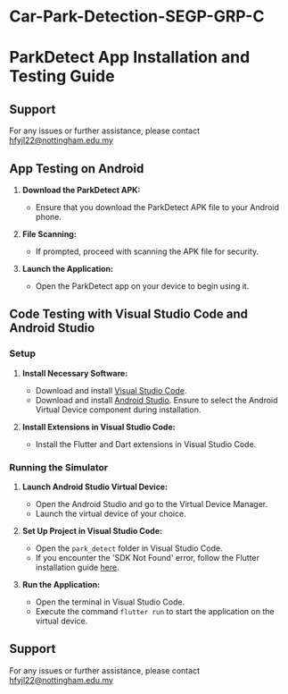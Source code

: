 # Car-Park-Detection-SEGP-GRP-C

# ParkDetect App Installation and Testing Guide

## Support

For any issues or further assistance, please contact hfyjl22@nottingham.edu.my

## App Testing on Android

1. **Download the ParkDetect APK:**
   - Ensure that you download the ParkDetect APK file to your Android phone.

2. **File Scanning:**
   - If prompted, proceed with scanning the APK file for security.

3. **Launch the Application:**
   - Open the ParkDetect app on your device to begin using it.

## Code Testing with Visual Studio Code and Android Studio

### Setup

1. **Install Necessary Software:**
   - Download and install [Visual Studio Code](https://code.visualstudio.com/).
   - Download and install [Android Studio](https://developer.android.com/studio). Ensure to select the Android Virtual Device component during installation.

2. **Install Extensions in Visual Studio Code:**
   - Install the Flutter and Dart extensions in Visual Studio Code.

### Running the Simulator

1. **Launch Android Studio Virtual Device:**
   - Open the Android Studio and go to the Virtual Device Manager.
   - Launch the virtual device of your choice.

2. **Set Up Project in Visual Studio Code:**
   - Open the `park_detect` folder in Visual Studio Code.
   - If you encounter the 'SDK Not Found' error, follow the Flutter installation guide [here](https://docs.flutter.dev/get-started/install).

3. **Run the Application:**
   - Open the terminal in Visual Studio Code.
   - Execute the command `flutter run` to start the application on the virtual device.

## Support

For any issues or further assistance, please contact hfyjl22@nottingham.edu.my
